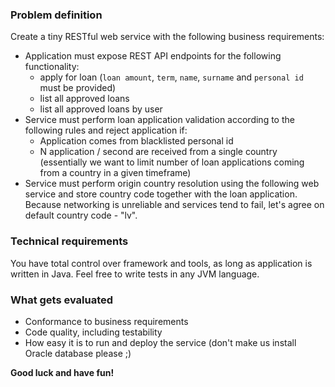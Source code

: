 ### Problem definition
Create a tiny RESTful web service with the following business requirements:

- Application must expose REST API endpoints for the following functionality:
  - apply for loan (`loan amount`, `term`, `name`, `surname` and `personal id` must be provided)
  - list all approved loans
  - list all approved loans by user
- Service must perform loan application validation according to the following rules and reject application if:
  - Application comes from blacklisted personal id
  - N application / second are received from a single country (essentially we want to limit number of loan applications coming from a country in a given timeframe)
- Service must perform origin country resolution using the following web service and store country code together with the loan application. Because networking is unreliable and services tend to fail, let's agree on default country code - "lv".

### Technical requirements

You have total control over framework and tools, as long as application is written in Java. Feel free to write tests in any JVM language.

### What gets evaluated

- Conformance to business requirements
- Code quality, including testability
- How easy it is to run and deploy the service (don't make us install Oracle database please ;)

**Good luck and have fun!**
